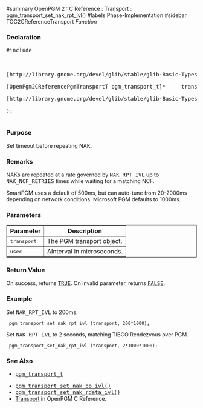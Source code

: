 ﻿#summary OpenPGM 2 : C Reference : Transport : pgm\_transport\_set\_nak\_rpt\_ivl()
#labels Phase-Implementation
#sidebar TOC2CReferenceTransport
_Function_
### Declaration ###
<pre>
#include <pgm/pgm.h><br>
<br>
[http://library.gnome.org/devel/glib/stable/glib-Basic-Types.html#gboolean gboolean] *pgm_transport_set_nak_rpt_ivl* (<br>
[OpenPgm2CReferencePgmTransportT pgm_transport_t]*     transport,<br>
[http://library.gnome.org/devel/glib/stable/glib-Basic-Types.html#guint guint]                usec<br>
);<br>
</pre>

### Purpose ###
Set timeout before repeating NAK.

### Remarks ###
NAKs are repeated at a rate governed by <tt>NAK_RPT_IVL</tt> up to <tt>NAK_NCF_RETRIES</tt> times while waiting for a matching NCF.

SmartPGM uses a default of 500ms, but can auto-tune from 20-2000ms depending on network conditions.  Microsoft PGM defaults to 1000ms.

### Parameters ###
<table cellpadding='5' border='1' cellspacing='0'>
<tr>
<th>Parameter</th>
<th>Description</th>
</tr>
<tr>
<td><tt>transport</tt></td>
<td>The PGM transport object.</td>
</tr><tr>
<td><tt>usec</tt></td>
<td>AInterval in microseconds.</td>
</tr>
</table>


### Return Value ###
On success, returns <tt><a href='http://library.gnome.org/devel/glib/stable/glib-Standard-Macros.html#TRUE--CAPS'>TRUE</a></tt>.  On invalid parameter, returns <tt><a href='http://library.gnome.org/devel/glib/stable/glib-Standard-Macros.html#FALSE--CAPS'>FALSE</a></tt>.

### Example ###
Set <tt>NAK_RPT_IVL</tt> to 200ms.

```
 pgm_transport_set_nak_rpt_ivl (transport, 200*1000);
```

Set <tt>NAK_RPT_IVL</tt> to 2 seconds, matching TIBCO Rendezvous over PGM.

```
 pgm_transport_set_nak_rpt_ivl (transport, 2*1000*1000);
```

### See Also ###
  * <tt><a href='OpenPgm2CReferencePgmTransportT.md'>pgm_transport_t</a></tt><br>
<ul><li><tt><a href='OpenPgm2CReferencePgmTransportSetNakBoIvl.md'>pgm_transport_set_nak_bo_ivl()</a></tt><br>
</li><li><tt><a href='OpenPgm2CReferencePgmTransportSetNakRdataIvl.md'>pgm_transport_set_nak_rdata_ivl()</a></tt><br>
</li><li><a href='OpenPgm2CReferenceTransport.md'>Transport</a> in OpenPGM C Reference.</li></ul>
